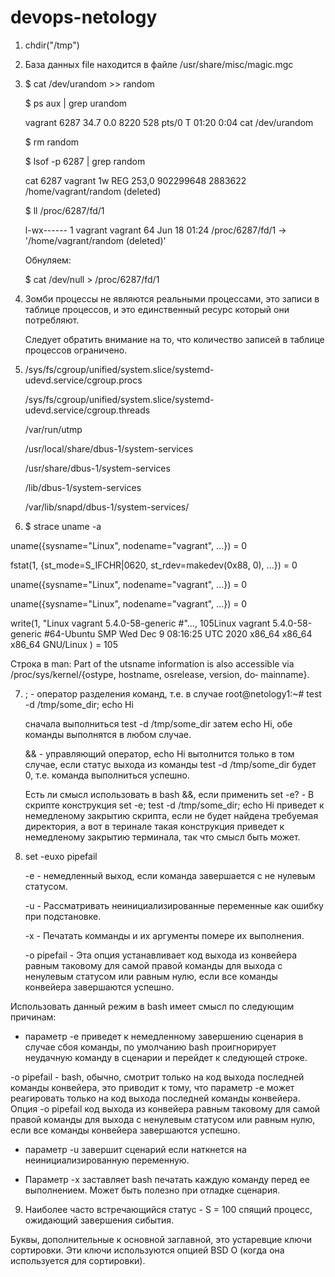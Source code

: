 

# devops-netology

1. chdir("/tmp")   

2. База данных file находится в файле /usr/share/misc/magic.mgc


3. $ cat /dev/urandom >> random

   $ ps aux | grep urandom

   vagrant     6287 34.7  0.0   8220   528 pts/0    T    01:20   0:04 cat /dev/urandom

   $ rm random

   $ lsof -p 6287 | grep random

   cat     6287 vagrant    1w   REG  253,0 902299648 2883622 /home/vagrant/random (deleted)

   $ ll /proc/6287/fd/1

   l-wx------ 1 vagrant vagrant 64 Jun 18 01:24 /proc/6287/fd/1 -> '/home/vagrant/random (deleted)'

   Обнуляем:

   $ cat /dev/null > /proc/6287/fd/1


4. Зомби процессы не являются реальными процессами, это записи в таблице процессов, и это единственный ресурс который они потребляют.

   Следует обратить внимание на то, что количество записей в таблице процессов ограничено.


5.  /sys/fs/cgroup/unified/system.slice/systemd-udevd.service/cgroup.procs
   
    /sys/fs/cgroup/unified/system.slice/systemd-udevd.service/cgroup.threads

    /var/run/utmp

    /usr/local/share/dbus-1/system-services

    /usr/share/dbus-1/system-services

    /lib/dbus-1/system-services

    /var/lib/snapd/dbus-1/system-services/


6. $ strace uname -a

uname({sysname="Linux", nodename="vagrant", ...}) = 0

fstat(1, {st_mode=S_IFCHR|0620, st_rdev=makedev(0x88, 0), ...}) = 0

uname({sysname="Linux", nodename="vagrant", ...}) = 0

uname({sysname="Linux", nodename="vagrant", ...}) = 0

write(1, "Linux vagrant 5.4.0-58-generic #"..., 105Linux vagrant 5.4.0-58-generic #64-Ubuntu SMP Wed Dec 9 08:16:25 UTC 2020 x86_64 x86_64 x86_64 GNU/Linux
) = 105


   Строка в man: Part of the utsname information is also accessible via /proc/sys/kernel/{ostype, hostname, osrelease, version, do‐
       mainname}.


7. ; - оператор разделения команд, т.е. в случае root@netology1:~# test -d /tmp/some_dir; echo Hi

   сначала выполниться test -d /tmp/some_dir затем echo Hi, обе команды выполнятся в любом случае.

    && - управляющий оператор, echo Hi вытолнится только в том случае, если статус выхода 
    из команды test -d /tmp/some_dir будет 0, т.е. команда выполниться успешно.

    Есть ли смысл использовать в bash &&, если применить set -e? - В скрипте конструкция set -e; test -d /tmp/some_dir; echo Hi
    приведет к немедленому закрытию скрипта, если не будет найдена требуемая директория, а вот в теринале такая конструкция приведет к немедленому закрытию терминала, так что смысл быть может.  


8.  set -euxo pipefail

    -e - немедленный выход, если команда завершается с не нулевым статусом.

    -u - Рассматривать неинициализированные переменные как ошибку при подстановке.

    -x - Печатать комманды и их аргументы помере их выполнения.

    -o pipefail - Эта опция устанавливает код выхода из конвейера равным таковому для самой правой команды для выхода с ненулевым статусом или равным нулю, 
если все команды конвейера завершаются успешно. 

   Использовать данный режим в bash имеет смысл по следующим причинам:

   - параметр -e приведет к немедленному завершению сценария в случае сбоя команды, по умолчанию bash проигнорирует неудачную команду в сценарии и перейдет к следующей строке.

   -o pipefail - bash, обычно, смотрит только на код выхода последней команды конвейера, это приводит к тому, что параметр 
-e может реагировать только на код выхода последней команды конвейера. Опция -o pipefail код выхода из конвейера равным 
таковому для самой правой команды для выхода с ненулевым статусом или равным нулю, если все команды конвейера завершаются успешно.
  
   - параметр -u завершит сценарий если наткнется на неинициализированную переменную.

   - Параметр -x заставляет bash печатать каждую команду перед ее выполнением. Может быть полезно при отладке сценария.

   

9. Наиболее часто встречающийся статус -   S = 100 спящий процесс, ожидающий завершения сибытия.

  Буквы,  дополнительные к основной заглавной, это устаревцие ключи сортировки. Эти ключи используются опцией BSD O (когда она используется для сортировки).

   
 
